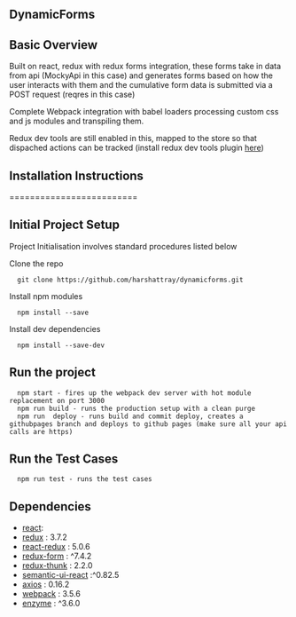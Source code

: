 ## DynamicForms

## Basic Overview

Built on react, redux with redux forms integration, these forms take in data from api (MockyApi in this case) and generates forms based on how the user interacts with them and the cumulative form data is submitted via a POST request (reqres in this case)

Complete Webpack integration with babel loaders processing custom css and js modules and transpiling them.

Redux dev tools are still enabled in this, mapped to the store so that dispached actions can be tracked (install redux dev tools plugin [here](https://chrome.google.com/webstore/detail/redux-devtools/lmhkpmbekcpmknklioeibfkpmmfibljd?hl=en))

## Installation Instructions

=========================

## Initial Project Setup

Project Initialisation involves standard procedures listed below

Clone the repo

      git clone https://github.com/harshattray/dynamicforms.git

Install npm modules

      npm install --save

Install dev dependencies

      npm install --save-dev

## Run the project

      npm start - fires up the webpack dev server with hot module replacement on port 3000
      npm run build - runs the production setup with a clean purge
      npm run  deploy - runs build and commit deploy, creates a githubpages branch and deploys to github pages (make sure all your api calls are https)

## Run the Test Cases

      npm run test - runs the test cases

## Dependencies

* [react](https://github.com/facebook/react):
* [redux](https://github.com/reduxjs/redux) : 3.7.2
* [react-redux](https://github.com/reduxjs/redux) : 5.0.6
* [redux-form](https://github.com/erikras/redux-form) : ^7.4.2
* [redux-thunk](https://github.com/reduxjs/redux-thunk) : 2.2.0
* [semantic-ui-react](https://github.com/Semantic-Org/Semantic-UI-React) :^0.82.5
* [axios](https://github.com/mzabriskie/axios) : 0.16.2
* [webpack](https://github.com/webpack/webpack) : 3.5.6
* [enzyme](https://github.com/airbnb/enzyme) : ^3.6.0
